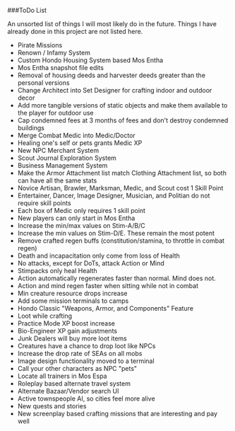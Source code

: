 ###ToDo List

An unsorted list of things I will most likely do in the future. Things I have already done in this project are not listed here.

- Pirate Missions
- Renown / Infamy System
- Custom Hondo Housing System based Mos Entha
- Mos Entha snapshot file edits
- Removal of housing deeds and harvester deeds greater than the personal versions
- Change Architect into Set Designer for crafting indoor and outdoor decor
- Add more tangible versions of static objects and make them available to the player for outdoor use
- Cap condemned fees at 3 months of fees and don't destroy condemned buildings
- Merge Combat Medic into Medic/Doctor
- Healing one's self or pets grants Medic XP
- New NPC Merchant System
- Scout Journal Exploration System
- Business Management System
- Make the Armor Attachment list match Clothing Attachment list, so both can have all the same stats
- Novice Artisan, Brawler, Marksman, Medic, and Scout cost 1 Skill Point
- Entertainer, Dancer, Image Designer, Musician, and Politian do not require skill points
- Each box of Medic only requires 1 skill point
- New players can only start in Mos Entha
- Increase the min/max values on Stim-A/B/C
- Increase the min values on Stim-D/E. These remain the most potent
- Remove crafted regen buffs (constitution/stamina, to throttle in combat regen)
- Death and incapacitation only come from loss of Health
- No attacks, except for DoTs, attack Action or Mind
- Stimpacks only heal Health
- Action automatically regenerates faster than normal. Mind does not.
- Action and mind regen faster when sitting while not in combat
- Min creature resource drops increase
- Add some mission terminals to camps
- Hondo Classic "Weapons, Armor, and Components" Feature
- Loot while crafting
- Practice Mode XP boost increase
- Bio-Engineer XP gain adjustments
- Junk Dealers will buy more loot items
- Creatures have a chance to drop loot like NPCs
- Increase the drop rate of SEAs on all mobs
- Image design functionality moved to a terminal
- Call your other characters as NPC "pets"
- Locate all trainers in Mos Espa
- Roleplay based alternate travel system
- Alternate Bazaar/Vendor search UI
- Active townspeople AI, so cities feel more alive
- New quests and stories
- New screenplay based crafting missions that are interesting and pay well
